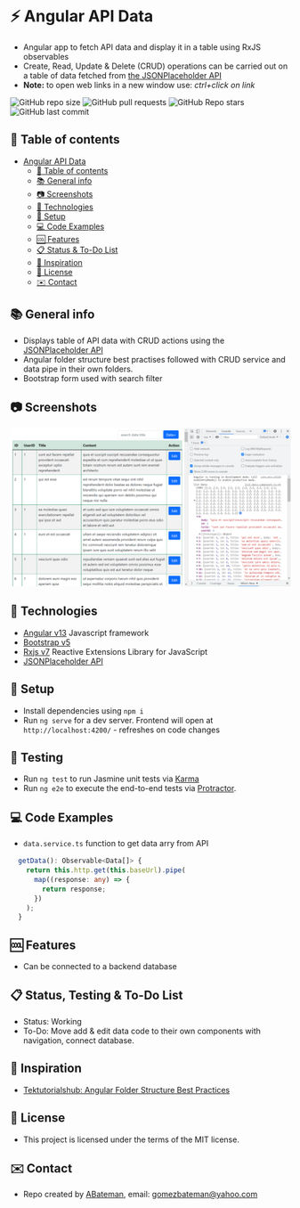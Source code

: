 # :zap: Angular API Data

* Angular app to fetch API data and display it in a table using RxJS observables
* Create, Read, Update & Delete (CRUD) operations can be carried out on a table of data fetched from [the JSONPlaceholder API](https://jsonplaceholder.typicode.com/guide/)
* **Note:** to open web links in a new window use: _ctrl+click on link_

![GitHub repo size](https://img.shields.io/github/repo-size/AndrewJBateman/angular-api-data?style=plastic)
![GitHub pull requests](https://img.shields.io/github/issues-pr/AndrewJBateman/angular-api-data?style=plastic)
![GitHub Repo stars](https://img.shields.io/github/stars/AndrewJBateman/angular-api-data?style=plastic)
![GitHub last commit](https://img.shields.io/github/last-commit/AndrewJBateman/angular-api-data?style=plastic)

## :page_facing_up: Table of contents

* [Angular API Data](#angular-api-data)
  * [:page_facing_up: Table of contents](#page_facing_up-table-of-contents)
  * [:books: General info](#books-general-info)
  * [:camera: Screenshots](#camera-screenshots)
  * [:signal_strength: Technologies](#signal_strength-technologies)
  * [:floppy_disk: Setup](#floppy_disk-setup)
  * [:computer: Code Examples](#computer-code-examples)
  * [:cool: Features](#cool-features)
  * [:clipboard: Status & To-Do List](#clipboard-status--to-do-list)
  * [:clap: Inspiration](#clap-inspiration)
  * [:file_folder: License](#file_folder-license)
  * [:envelope: Contact](#envelope-contact)

## :books: General info

* Displays table of API data with CRUD actions using the [JSONPlaceholder API](https://jsonplaceholder.typicode.com/guide/)
* Angular folder structure best practises followed with CRUD service and data pipe in their own folders.
* Bootstrap form used with search filter

## :camera: Screenshots

![screenshot](./imgs/table.png)

## :signal_strength: Technologies

* [Angular v13](https://angular.io/) Javascript framework
* [Bootstrap v5](https://getbootstrap.com/)
* [Rxjs v7](https://rxjs.dev/) Reactive Extensions Library for JavaScript
* [JSONPlaceholder API](https://jsonplaceholder.typicode.com/guide/)

## :floppy_disk: Setup

* Install dependencies using `npm i`
* Run `ng serve` for a dev server. Frontend will open at `http://localhost:4200/` - refreshes on code changes

## :wrench: Testing

* Run `ng test` to run Jasmine unit tests via [Karma](https://karma-runner.github.io)
* Run `ng e2e` to execute the end-to-end tests via [Protractor](http://www.protractortest.org/).

## :computer: Code Examples

* `data.service.ts` function to get data arry from API

```typescript
  getData(): Observable<Data[]> {
    return this.http.get(this.baseUrl).pipe(
      map((response: any) => {
        return response;
      })
    );
  }
```

## :cool: Features

* Can be connected to a backend database

## :clipboard: Status, Testing & To-Do List

* Status: Working
* To-Do: Move add & edit data code to their own components with navigation, connect database.

## :clap: Inspiration

* [Tektutorialshub: Angular Folder Structure Best Practices](https://www.tektutorialshub.com/angular/angular-folder-structure-best-practices/)

## :file_folder: License

* This project is licensed under the terms of the MIT license.

## :envelope: Contact

* Repo created by [ABateman](https://github.com/AndrewJBateman), email: gomezbateman@yahoo.com
